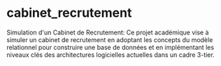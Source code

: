 # cabinet_recrutement
Simulation d'un Cabinet de Recrutement: Ce projet académique vise à simuler un cabinet de recrutement en adoptant les concepts du modèle relationnel pour construire une base de données et en implémentant les niveaux clés des architectures logicielles actuelles dans un cadre 3-tier.
